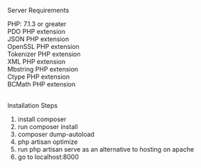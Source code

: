 <p>
Server Requirements
</p>

PHP: 7.1.3 or greater <br/>
PDO PHP extension <br/>
JSON PHP extension <br/>
OpenSSL PHP extension <br/>
Tokenizer PHP extension <br/>
XML PHP extension <br/>
Mbstring PHP extension <br/>
Ctype PHP extension <br/>
BCMath PHP extension <br/>
<br/>
<p>
Installation Steps
</p>

1. install composer 
2. run composer install
3. composer dump-autoload
4. php artisan optimize
5. run php artisan serve as an alternative to hosting on apache
6. go to localhost:8000
